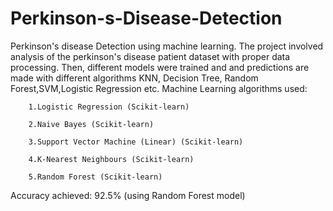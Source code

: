 # Perkinson-s-Disease-Detection
Perkinson's disease Detection using machine learning.
The project involved analysis of the perkinson's disease patient dataset with proper data processing. Then, different models were trained and and predictions are made with different algorithms KNN, Decision Tree, Random Forest,SVM,Logistic Regression etc.
Machine Learning algorithms used:

        1.Logistic Regression (Scikit-learn)
        
        2.Naive Bayes (Scikit-learn)
        
        3.Support Vector Machine (Linear) (Scikit-learn)
        
        4.K-Nearest Neighbours (Scikit-learn)
        
        5.Random Forest (Scikit-learn)
        
Accuracy achieved: 92.5% (using Random Forest model)
